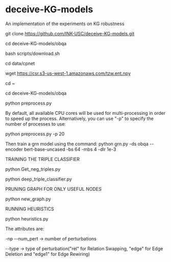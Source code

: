 # deceive-KG-models
An implementation of the experiments on KG robustness

git clone https://github.com/INK-USC/deceive-KG-models.git

cd deceive-KG-models/obqa

bash scripts/download.sh


cd data/cpnet

wget https://csr.s3-us-west-1.amazonaws.com/tzw.ent.npy

cd ~

cd deceive-KG-models/obqa


python preprocess.py

By default, all available CPU cores will be used for multi-processing in order to speed up the process. Alternatively, you can use "-p" to specify the number of processes to use:

python preprocess.py -p 20


Then train a grn model using the command:
python grn.py -ds obqa --encoder bert-base-uncased -bs 64 -mbs 4 -dlr 1e-3

TRAINING THE TRIPLE CLASSIFIER

python Get_neg_triples.py

python deep_triple_classifier.py


PRUNING GRAPH FOR ONLY USEFUL NODES

python new_graph.py


RUNNING HEURISTICS

python heuristics.py

The attributes are:

-np --num_pert -> number of perturbations

--type -> type of perturbation("rel" for Relation Swapping, "edge" for Edge Deletion and "edge1" for Edge Rewiring)
